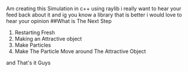 Am creating this Simulation in c++ using raylib i really want to hear your feed back about it
and ig you know a library that is better i would love to hear your opinion
##What is The Next Step
1. Restarting Fresh
2. Making an Attractive object
3. Make Particles
4. Make The Particle Move around The Attractive Object


and That's it Guys
